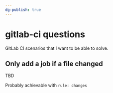 ```yaml
---
dg-publish: true
---
```

# gitlab-ci questions

GitLab CI scenarios that I want to be able to solve.

## Only add a job if a file changed

TBD

Probably achievable with `rule: changes`

